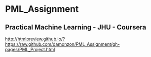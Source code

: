 # PML_Assignment
## Practical Machine Learning - JHU - Coursera

http://htmlpreview.github.io/?https://raw.github.com/damonzon/PML_Assignment/gh-pages/PML_Project.html


